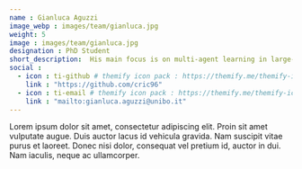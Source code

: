 ```yaml
---
name : Gianluca Aguzzi
image_webp : images/team/gianluca.jpg
weight: 5
image : images/team/gianluca.jpg
designation : PhD Student
short_description:  His main focus is on multi-agent learning in large-scale pervasive systems applied to swarm-like systems.
social :
  - icon : ti-github # themify icon pack : https://themify.me/themify-icons
    link : "https://github.com/cric96"
  - icon : ti-email # themify icon pack : https://themify.me/themify-icons
    link : "mailto:gianluca.aguzzi@unibo.it"
---
```


Lorem ipsum dolor sit amet, consectetur adipiscing elit. Proin sit amet vulputate augue. Duis auctor lacus id vehicula gravida. Nam suscipit vitae purus et laoreet.
Donec nisi dolor, consequat vel pretium id, auctor in dui. Nam iaculis, neque ac ullamcorper.